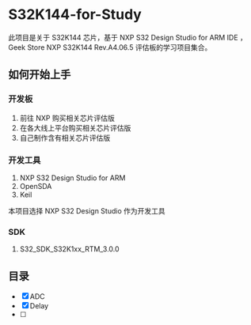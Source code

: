 # S32K144-for-Study

此项目是关于 S32K144 芯片，基于 NXP S32 Design Studio for ARM IDE ，Geek Store NXP S32K144 Rev.A4.06.5 评估板的学习项目集合。

## 如何开始上手

### 开发板

1. 前往 NXP 购买相关芯片评估版
2. 在各大线上平台购买相关芯片评估版
3. 自己制作含有相关芯片评估版

### 开发工具

1. NXP S32 Design Studio for ARM
2. OpenSDA
3. Keil

本项目选择 NXP S32 Design Studio 作为开发工具

### SDK

1. S32_SDK_S32K1xx_RTM_3.0.0

## 目录

- [x] ADC
- [x] Delay
- [ ] 

